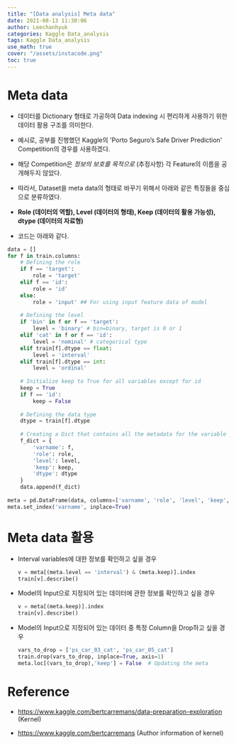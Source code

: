 ```yaml
---
title: "[Data analysis] Meta data"
date: 2021-08-13 11:30:06
author: Leechanhyuk
categories: Kaggle Data_analysis
tags: Kaggle Data_analysis
use_math: true
cover: "/assets/instacode.png"
toc: true
---
```


# Meta data

  - 데이터를 Dictionary 형태로 가공하여 Data indexing 시 편리하게 사용하기 위한 데이터 활용 구조를 의미한다.

  - 예시로, 공부를 진행했던 Kaggle의 'Porto Seguro’s Safe Driver Prediction' Competition의 경우를 사용하겠다.

  - 해당 Competition은 *정보의 보호를 목적으로* (추정사항) 각 Feature의 이름을 공개해두지 않았다.

  - 따라서, Dataset을 meta data의 형태로 바꾸기 위해서 아래와 같은 특징들을 중심으로 분류하였다.

  - **Role (데이터의 역할), Level (데이터의 형태), Keep (데이터의 활용 가능성), dtype (데이터의 자료형)**

  - 코드는 아래와 같다.

  ```python
  data = []
  for f in train.columns:
      # Defining the role
      if f == 'target':
          role = 'target'
      elif f == 'id':
          role = 'id'
      else:
          role = 'input' ## For using input feature data of model
          
      # Defining the level
      if 'bin' in f or f == 'target':
          level = 'binary' # bin=binary, target is 0 or 1
      elif 'cat' in f or f == 'id':
          level = 'nominal' # categorical type
      elif train[f].dtype == float:
          level = 'interval' 
      elif train[f].dtype == int:
          level = 'ordinal'
          
      # Initialize keep to True for all variables except for id
      keep = True
      if f == 'id':
          keep = False
      
      # Defining the data type 
      dtype = train[f].dtype
      
      # Creating a Dict that contains all the metadata for the variable
      f_dict = {
          'varname': f,
          'role': role,
          'level': level,
          'keep': keep,
          'dtype': dtype
      }
      data.append(f_dict)
      
  meta = pd.DataFrame(data, columns=['varname', 'role', 'level', 'keep', 'dtype'])
  meta.set_index('varname', inplace=True)
  ```

# Meta data 활용

  - Interval variables에 대한 정보를 확인하고 싶을 경우

    ```python
    v = meta[(meta.level == 'interval') & (meta.keep)].index
    train[v].describe()
    ```

  - Model의 Input으로 지정되어 있는 데이터에 관한 정보를 확인하고 싶을 경우

    ```python
    v = meta[(meta.keep)].index
    train[v].describe()
    ```

  - Model의 Input으로 지정되어 있는 데이터 중 특정 Column을 Drop하고 싶을 경우

    ```python
    vars_to_drop = ['ps_car_03_cat', 'ps_car_05_cat']
    train.drop(vars_to_drop, inplace=True, axis=1)
    meta.loc[(vars_to_drop),'keep'] = False  # Updating the meta
    ```

# Reference

 - https://www.kaggle.com/bertcarremans/data-preparation-exploration
 (Kernel)

 - https://www.kaggle.com/bertcarremans
 (Author information of kernel)


